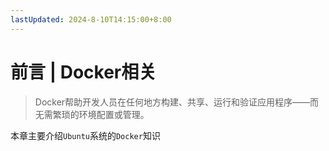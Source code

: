 ```yaml
---
lastUpdated: 2024-8-10T14:15:00+8:00
---
```


# 前言 | Docker相关

> Docker帮助开发人员在任何地方构建、共享、运行和验证应用程序——而无需繁琐的环境配置或管理。

本章主要介绍```Ubuntu```系统的```Docker```知识